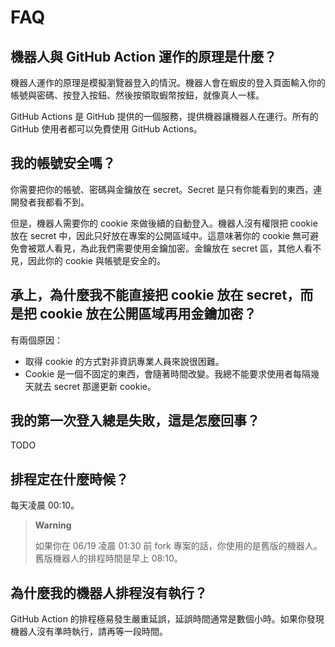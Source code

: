 # FAQ

## 機器人與 GitHub Action 運作的原理是什麼？

機器人運作的原理是模擬瀏覽器登入的情況。機器人會在蝦皮的登入頁面輸入你的帳號與密碼、按登入按鈕、然後按領取蝦幣按鈕，就像真人一樣。

GitHub Actions 是 GitHub 提供的一個服務，提供機器讓機器人在運行。所有的 GitHub 使用者都可以免費使用 GitHub Actions。

## 我的帳號安全嗎？

你需要把你的帳號、密碼與金鑰放在 secret。Secret 是只有你能看到的東西，連開發者我都看不到。

但是，機器人需要你的 cookie 來做後續的自動登入。機器人沒有權限把 cookie 放在 secret 中，因此只好放在專案的公開區域中。這意味著你的 cookie 無可避免會被眾人看見，為此我們需要使用金鑰加密。金鑰放在 secret 區，其他人看不見，因此你的 cookie 與帳號是安全的。

## 承上，為什麼我不能直接把 cookie 放在 secret，而是把 cookie 放在公開區域再用金鑰加密？

有兩個原因：

- 取得 cookie 的方式對非資訊專業人員來說很困難。
- Cookie 是一個不固定的東西，會隨著時間改變。我總不能要求使用者每隔幾天就去 secret 那邊更新 cookie。

## 我的第一次登入總是失敗，這是怎麼回事？

TODO

## 排程定在什麼時候？

每天凌晨 00:10。

> **Warning**
>
> 如果你在 06/19 凌晨 01:30 前 fork 專案的話，你使用的是舊版的機器人。舊版機器人的排程時間是早上 08:10。

## 為什麼我的機器人排程沒有執行？

GitHub Action 的排程極易發生嚴重延誤，延誤時間通常是數個小時。如果你發現機器人沒有準時執行，請再等一段時間。
